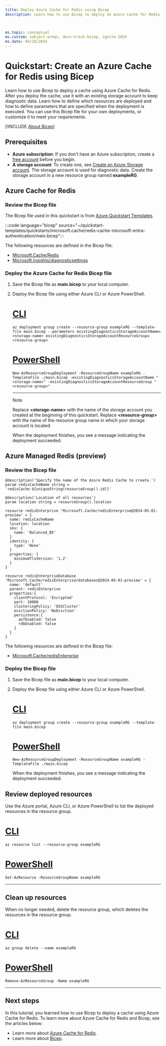 ```yaml
---
title: Deploy Azure Cache for Redis using Bicep
description: Learn how to use Bicep to deploy an Azure Cache for Redis resource.

 

ms.topic: conceptual
ms.custom: subject-armqs, devx-track-bicep, ignite-2024
ms.date: 04/10/2024
---
```


# Quickstart: Create an Azure Cache for Redis using Bicep

Learn how to use Bicep to deploy a cache using Azure Cache for Redis. After you deploy the cache, use it with an existing storage account to keep diagnostic data. Learn how to define which resources are deployed and how to define parameters that are specified when the deployment is executed. You can use this Bicep file for your own deployments, or customize it to meet your requirements.

[!INCLUDE [About Bicep](~/reusable-content/ce-skilling/azure/includes/resource-manager-quickstart-bicep-introduction.md)]

## Prerequisites

* **Azure subscription**: If you don't have an Azure subscription, create a [free account](https://azure.microsoft.com/free/) before you begin.
* **A storage account**: To create one, see [Create an Azure Storage account](../storage/common/storage-account-create.md?tabs=azure-portal). The storage account is used for diagnostic data. Create the storage account in a new resource group named **exampleRG**.

## Azure Cache for Redis

### Review the Bicep file
The Bicep file used in this quickstart is from [Azure Quickstart Templates](https://azure.microsoft.com/resources/templates//).

:::code language="bicep" source="~/quickstart-templates/quickstarts/microsoft.cache/redis-cache-microsoft-entra-authentication/main.bicep":::

The following resources are defined in the Bicep file:

* [Microsoft.Cache/Redis](/azure/templates/microsoft.cache/redis)
* [Microsoft.Insights/diagnosticsettings](/azure/templates/microsoft.insights/diagnosticsettings)

### Deploy the Azure Cache for Redis Bicep file

1. Save the Bicep file as **main.bicep** to your local computer.
1. Deploy the Bicep file using either Azure CLI or Azure PowerShell.

    # [CLI](#tab/CLI)

    ```azurecli
    az deployment group create --resource-group exampleRG --template-file main.bicep --parameters existingDiagnosticsStorageAccountName=<storage-name> existingDiagnosticsStorageAccountResourceGroup=<resource-group>
    ```

    # [PowerShell](#tab/PowerShell)

    ```azurepowershell
    New-AzResourceGroupDeployment -ResourceGroupName exampleRG -TemplateFile ./main.bicep -existingDiagnosticsStorageAccountName "<storage-name>" -existingDiagnosticsStorageAccountResourceGroup "<resource-group>"
    ```

    ---

   > [!NOTE]
   > Replace **\<storage-name\>** with the name of the storage account you created at the beginning of this quickstart. Replace **\<resource-group\>** with the name of the resource group name in which your storage account is located.

    When the deployment finishes, you see a message indicating the deployment succeeded.

## Azure Managed Redis (preview)

### Review the Bicep file

```bicep
@description('Specify the name of the Azure Redis Cache to create.')
param redisCacheName string = 'redisCache-${uniqueString(resourceGroup().id)}'

@description('Location of all resources')
param location string = resourceGroup().location

resource redisEnterprise 'Microsoft.Cache/redisEnterprise@2024-05-01-preview' = {
  name: redisCacheName
  location: location
  sku: {
    name: 'Balanced_B5'
  }
  identity: {
    type: 'None'
  }
  properties: {
    minimumTlsVersion: '1.2'    
  }
}

resource redisEnterpriseDatabase 'Microsoft.Cache/redisEnterprise/databases@2024-05-01-preview' = {
  name: 'default'
  parent: redisEnterprise
  properties:{
    clientProtocol: 'Encrypted'
    port: 10000
    clusteringPolicy: 'OSSCluster'
    evictionPolicy: 'NoEviction'
    persistence:{
      aofEnabled: false 
      rdbEnabled: false
    }
  }
}
```

The following resources are defined in the Bicep file:

* [Microsoft.Cache/redisEnterprise](/azure/templates/microsoft.cache/redisEnterprise)

### Deploy the Bicep file

1. Save the Bicep file as **main.bicep** to your local computer.
1. Deploy the Bicep file using either Azure CLI or Azure PowerShell.

    # [CLI](#tab/CLI)

    ```azurecli
    az deployment group create --resource-group exampleRG --template-file main.bicep
    ```

    # [PowerShell](#tab/PowerShell)

    ```azurepowershell
    New-AzResourceGroupDeployment -ResourceGroupName exampleRG -TemplateFile ./main.bicep
    ```

    When the deployment finishes, you see a message indicating the deployment succeeded.

## Review deployed resources

Use the Azure portal, Azure CLI, or Azure PowerShell to list the deployed resources in the resource group.

# [CLI](#tab/CLI)

```azurecli-interactive
az resource list --resource-group exampleRG
```

# [PowerShell](#tab/PowerShell)

```azurepowershell-interactive
Get-AzResource -ResourceGroupName exampleRG
```

---

## Clean up resources

When no longer needed, delete the resource group, which deletes the resources in the resource group.

# [CLI](#tab/CLI)

```azurecli-interactive
az group delete --name exampleRG
```

# [PowerShell](#tab/PowerShell)

```azurepowershell-interactive
Remove-AzResourceGroup -Name exampleRG
```

---

## Next steps

In this tutorial, you learned how to use Bicep to deploy a cache using Azure Cache for Redis. To learn more about Azure Cache for Redis and Bicep, see the articles below:

* Learn more about [Azure Cache for Redis](../azure-cache-for-redis/cache-overview.md).
* Learn more about [Bicep](../../articles/azure-resource-manager/bicep/overview.md).
